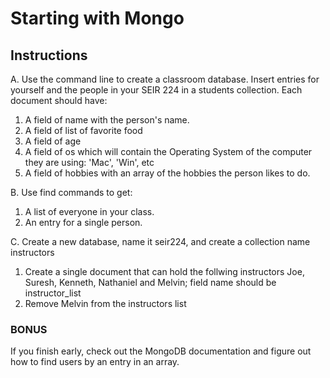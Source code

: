 # Starting with Mongo

## Instructions

A. Use the command line to create a classroom database. Insert entries for yourself and the people in your SEIR 224 in a students collection. Each document should have:

1. A field of name with the person's name.
2. A field of list of favorite food
3. A field of age
3. A field of os which will contain the Operating System of the computer they are using: 'Mac', 'Win', etc
4. A field of hobbies with an array of the hobbies the person likes to do.

B. Use find commands to get:

1. A list of everyone in your class.
2. An entry for a single person.

C. Create a new database, name it seir224, and create a collection name instructors

1. Create a single document that can hold the follwing instructors Joe, Suresh, Kenneth, Nathaniel and Melvin; field name should be instructor_list
2. Remove Melvin from the instructors list

### BONUS

If you finish early, check out the MongoDB documentation and figure out how to find users by an entry in an array.
